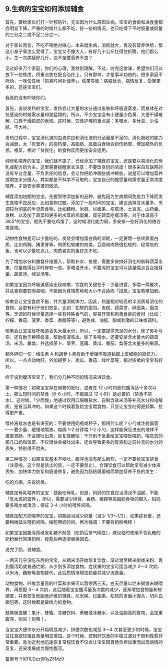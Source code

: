 ## 9.生病的宝宝如何添加辅食
首先，要给家长们打一针预防针，无论因为什么原因生病，宝宝的食欲和进食量都会明显下降，严重的时候什么都不吃，好一些的情况，也只吃得下平时饭量或奶量的三分之二或不足二分之一。


对于家长而言，不吃不喝绝对揪心，本来就生病，消耗就大，再没有营养供给，那这小身子骨怎么受得了，宝宝又不像大人，有好几十公斤扛得住折腾，他们那么小，生一次病瘦好几斤，岂不是要营养不良？


见过好多万个家庭，你们的心理，我特别理解。不过，听完这堂课，希望你们可以放下一些焦虑，将重点放在配合治疗上，只有那样，才是事半功倍的，很多家庭不听劝，一味任性地「抓紧时间补营养」，结果导致：病程延长、病情反复，受罪更多的，还是宝宝们。


我真的没有吓唬你们。


首先，说说发热的宝宝，发热会让大量的水分通过皮肤和呼吸道蒸发、而身体在对抗感染的时候需水量却是猛增的，所以，不少宝宝会有小便量少色黄、大便干燥难解、口唇干燥脱皮的表现。这时候，饮食护理的重点是：多喝水、多休息、少油腻、不大补。


发热过程中，宝宝消化道的血液供应和消化液的分泌量是不足的，消化吸收的能力会减弱，太「有营养」的高热量、高脂肪、高蛋白食物会损伤肠胃、增加额外的负担。相反，相对「贫民化」的食物反而更加安全适用。


纯母乳喂养的宝宝，我们就不提了，已经添加了辅食的宝宝，还是要以易消化的母乳或配方奶为主。这里需要提醒家长注意：不要改变奶的浓度！很多来自互联网的没有专业含量、不负责任的信息，会让你把奶冲稠些或冲稀些，说是可以增加营养或增加水分摄入。其实都是不科学不可取的，宝宝自己的接受量和需求量正常浓度喂养，才是安全靠谱的做法。


辅食添加初期的宝宝，先要暂停添加新的品种，避免因为生病期间免疫力下降而发生食物不良反应，比如食物过敏。添加了一段时间的宝宝，建议选择含水量多、烹调较为彻底的半流质食物，比如藕粉、米粥、烂面条、疙瘩汤、土豆泥、山药羹、发糕、以及加了蔬菜和更多的水蒸的鸡蛋羹、蛋花蔬菜疙瘩汤等。对于体温高于 38.5°的宝宝，就先不要吃鸡蛋了，这时候消化能力弱，多安排一些好消化的粮谷类食物。


动物性食物是可以少量吃的，发烧会增加蛋白质的消耗，一定要喂一些优质蛋白质，比如鸡胸、猪里脊等，肉质松软嫩的肉类，豆腐和肉质很松软的、经常吃的鱼，也可以少量吃点儿，肉质紧实的鱼虾先不吃。


为了增加水分和膳食纤维摄入，帮助补水、排便，需要多安排好消化的新鲜蔬菜水果，尽量做得比平时碎软一些。多喝温开水，不腹泻的宝宝可以适量喂点百合银耳羹、蔬菜汤、绿豆汤等。


如果宝宝因为呼吸道感染出现咳嗽，饮食的关键在于：少量进食，多喂一两餐次，并且食物要软而易咽，不能因为食物质地和大小不合适而「招惹」宝宝咳嗽加剧。


咳嗽会让宝宝食欲不振，并大量消耗体力，因此，热量相对较高的半流质易消化的食物，会更有利于他们恢复。比如：松软的面包，发糕、蔬菜饼、碎面条，面包等。烹调的时候尽量选择一些有特殊香气的，容易开胃和刺激食欲的食材（比如：柠檬、番茄、菠萝、香菜、香醋等等），避免咸、油腻、甜或刺激的口味或调料。


咳嗽会让宝宝经呼吸道丢失大量水分，所以，一定要提供充足的水分，除了弥补亏空，还有助于稀释痰液，帮助痰液咳出。除了多喝水，还要安排含水量大的蔬菜汤、米汤、羹类，并选择萝卜、荸荠、莲藕、黄瓜、番茄、梨等含水量多的果蔬。


额外碎叨一句：维生素 A 和胡萝卜素有助于增强呼吸道黏膜上皮细胞的抵抗力，所以，一点点动物肝，外加胡萝卜、南瓜、番茄、绿叶菜等，都对咳嗽的宝宝有好处。


终于说到腹泻宝宝了，我们分几种不同的情况来讲饮食。


第一种情况：如果宝宝存在频繁的呕吐、或者在 12 小时内剧烈腹泻达十多次以上，那么短时间的禁食（6-8 小时、不能超过 12 小时）是必要的（禁食不禁水），这时候，「少而慢」地通过饮用口服糖盐水、自制含盐米汤等补充水分和电解质，是首当其冲的。如果这个时候着急给宝宝喂食物，只会让宝宝吐得更频繁、拉得更严重。


喂补液盐水也是有讲究的：不要使用奶瓶或杯子，那用什么呢？小勺或注射器管——要少量、缓慢地喂液，每隔 1-2 分钟喂 1-2 小勺，这样能保证进去的液体不激惹胃肠、不会被吐出来，反复提醒哈：千万别不急着给宝宝喂饭喂奶，喂进去的那几口奶和饭菜，不仅很快会被吐出来，还会导致更多的胃液和之前补充的水分的丢失，特别得不偿失。


第二种情况：如果宝宝基本不呕吐，腹泻也没有那么剧烈，一定不要给宝宝禁食（注意啦，这个禁是禁止的禁，一定不要禁止）。合理饮食可以帮助宝宝减少体液丢失、加快体力恢复和肠道修复，避免因为肠粘膜萎缩而增加营养不良的发生：


吃的方面，先说奶类。


辅食加母乳喂养的宝宝：鼓励吃母乳。但是，妈妈的饮食应当清淡不油腻、不能「有太高的营养」，所以，需要减少排骨、香肠、猪蹄等高脂肪食物的摄入。妈妈要多喝水或清汤；保证 3-4 小时的喂养间隔。


辅食加配方奶喂养的宝宝，初期适当减少奶量（减少 1/3～1/2），如果症状重，还要稍微延长喂奶间隔、缩短喂奶时间。再次强调：不要将奶粉稀释！


如果宝宝因腹泻而继发乳糖不耐受（吃奶后排气明显），建议临时使用不含乳糖的奶粉替代常用奶粉，痊愈后再逐渐替换回去。


说完了奶，说辅食。


一两天几乎没吃东西的宝宝，从稠米汤开始恢复饮食，渐过渡至稀米粥或米粉、再到腹泻奶或普通烂粥，从少到多添加食物。症状重的宝宝可适当减少 2～3 次奶、以米汤、藕粉等食物替代，此后酌情渐增加奶量并减少流食量。


动物食物、纤维含量高的叶菜和水果可以暂停两三天。白天尽量以烂米粥或米糊喂养，再搭配 3－4 次奶，此后随着宝宝腹泻量及次数的减少，逐渐增加食物量和软硬度，并渐恢复低脂低纤维的辅食。烂米粥、烂面条、松软的发面小馒头、切片白面包等，这时候都是最给力的食物。


敲黑板提醒：果汁、蜂蜜、含糖饮料、蔗糖或冰糖水，以及油脂高的食物，会加重腹泻，别买！别喂！。


当宝宝大便中水分开始明显减少，排便次数也减至 3～4 次甚至更少的时候，宝宝往往食欲较强且食量明显增加。这个时候，控制好饮食的平稳过渡对于顺利痊愈非常重要。急功近利地迅速恢复常规饮食不仅会让宝宝因胃肠负担加重而出现病情的反复，还易发展成为慢性腹泻。


备案号:YX01LDzz9lRyZ5Mz9

